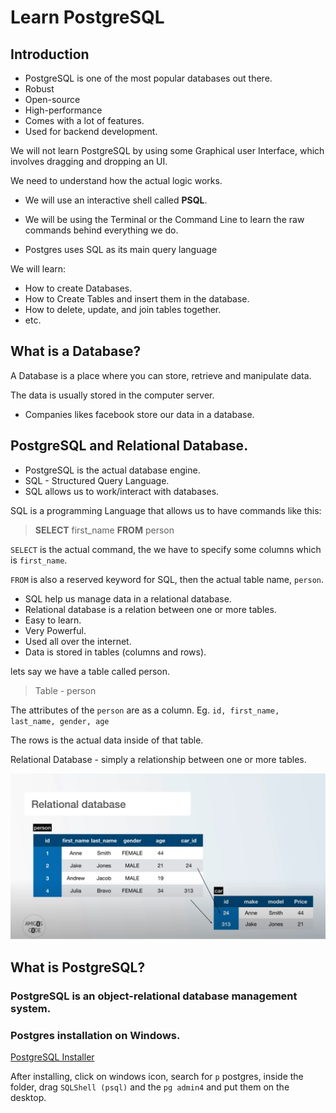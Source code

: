 # Learn PostgreSQL

## Introduction

- PostgreSQL is one of the most popular databases out there.
- Robust
- Open-source
- High-performance
- Comes with a lot of features.
- Used for backend development.

We will not learn PostgreSQL by using some Graphical user Interface, which involves dragging and dropping an UI.

We need to understand how the actual logic works.

- We will use an interactive shell called <b>PSQL</b>.

- We will be using the Terminal or the Command Line to learn the raw commands behind everything we do.

- Postgres uses SQL as its main query language

We will learn:

- How to create Databases.
- How to Create Tables and insert them in the database.
- How to delete, update, and join tables together.
- etc.

## What is a Database?

A Database is a place where you can store, retrieve and manipulate data.

The data is usually stored in the computer server.

- Companies likes facebook store our data in a database.

## PostgreSQL and Relational Database.

- PostgreSQL is the actual database engine.
- SQL - Structured Query Language.
- SQL allows us to work/interact with databases.

SQL is a programming Language that allows us to have commands like this:

> <b>SELECT</b> first_name <b>FROM</b> person

`SELECT` is the actual command, the we have to specify some columns which is `first_name`.

`FROM` is also a reserved keyword for SQL, then the actual table name, `person`.

- SQL help us manage data in a relational database.
- Relational database is a relation between one or more tables.
- Easy to learn.
- Very Powerful.
- Used all over the internet.
- Data is stored in tables (columns and rows).

lets say we have a table called person.

> Table - person

The attributes of the `person` are as a column. Eg. `id, first_name, last_name, gender, age`

The rows is the actual data inside of that table.

Relational Database - simply a relationship between one or more tables.

<img src="./img/sql1.png" alt="sql" width="700">

## What is PostgreSQL?

### PostgreSQL is an object-relational database management system.

### Postgres installation on Windows.

<a href="https://www.enterprisedb.com/downloads/postgres-postgresql-downloads">PostgreSQL Installer</a>

After installing, click on windows icon, search for `p` postgres, inside the folder, drag `SQLShell (psql)` and the `pg admin4` and put them on the desktop.
